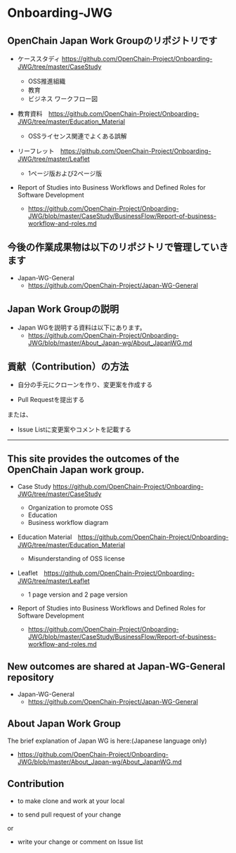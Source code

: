 # Onboarding-JWG

## OpenChain Japan Work Groupのリポジトリです

* ケーススタディ https://github.com/OpenChain-Project/Onboarding-JWG/tree/master/CaseStudy
  * OSS推進組織
  * 教育
  * ビジネス ワークフロー図

* 教育資料　https://github.com/OpenChain-Project/Onboarding-JWG/tree/master/Education_Material
  * OSSライセンス関連でよくある誤解

* リーフレット　https://github.com/OpenChain-Project/Onboarding-JWG/tree/master/Leaflet
  * 1ページ版および2ページ版

* Report of Studies into Business Workflows and Defined Roles for Software Development
  * https://github.com/OpenChain-Project/Onboarding-JWG/blob/master/CaseStudy/BusinessFlow/Report-of-business-workflow-and-roles.md

## 今後の作業成果物は以下のリポジトリで管理していきます

* Japan-WG-General
  * https://github.com/OpenChain-Project/Japan-WG-General


## Japan Work Groupの説明

* Japan WGを説明する資料は以下にあります。
  * https://github.com/OpenChain-Project/Onboarding-JWG/blob/master/About_Japan-wg/About_JapanWG.md


## 貢献（Contribution）の方法

* 自分の手元にクローンを作り、変更案を作成する

* Pull Requestを提出する

または、

* Issue Listに変更案やコメントを記載する

---

## This site provides the outcomes of the OpenChain Japan work group.
* Case Study https://github.com/OpenChain-Project/Onboarding-JWG/tree/master/CaseStudy
  * Organization to promote OSS
  * Education
  * Business workflow diagram

* Education Material　https://github.com/OpenChain-Project/Onboarding-JWG/tree/master/Education_Material
  * Misunderstanding of OSS license

* Leaflet　https://github.com/OpenChain-Project/Onboarding-JWG/tree/master/Leaflet
  * 1 page version and 2 page version


* Report of Studies into Business Workflows and Defined Roles for Software Development
  * https://github.com/OpenChain-Project/Onboarding-JWG/blob/master/CaseStudy/BusinessFlow/Report-of-business-workflow-and-roles.md


## New outcomes are shared at Japan-WG-General repository

* Japan-WG-General
  * https://github.com/OpenChain-Project/Japan-WG-General


## About Japan Work Group

The brief explanation of Japan WG is here:(Japanese language only)

* https://github.com/OpenChain-Project/Onboarding-JWG/blob/master/About_Japan-wg/About_JapanWG.md

## Contribution

* to make clone and work at your local

* to send pull request of your change 

or 

* write your change or comment on Issue list
